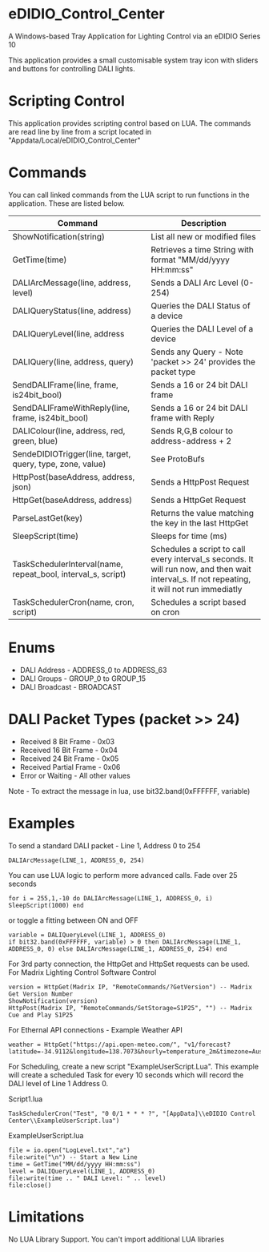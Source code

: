 # eDIDIO_Control_Center
A Windows-based Tray Application for Lighting Control via an eDIDIO Series 10

This application provides a small customisable system tray icon with sliders and buttons for controlling DALI lights. 

# Scripting Control
This application provides scripting control based on LUA. The commands are read line by line from a script located in "Appdata/Local/eDIDIO_Control_Center"

# Commands
You can call linked commands from the LUA script to run functions in the application. These are listed below.

| Command | Description |
| --- | --- |
| ShowNotification(string) | List all new or modified files |
| GetTime(time) | Retrieves a time String with format "MM/dd/yyyy HH:mm:ss" |
| DALIArcMessage(line, address, level) | Sends a DALI Arc Level (0-254) |
| DALIQueryStatus(line, address) | Queries the DALI Status of a device |
| DALIQueryLevel(line, address | Queries the DALI Level of a device |
| DALIQuery(line, address, query) | Sends any Query - Note 'packet >> 24' provides the packet type |
| SendDALIFrame(line, frame, is24bit_bool) | Sends a 16 or 24 bit DALI frame |
| SendDALIFrameWithReply(line, frame, is24bit_bool) | Sends a 16 or 24 bit DALI frame with Reply |
| DALIColour(line, address, red, green, blue) | Sends R,G,B colour to address-address + 2 |
| SendeDIDIOTrigger(line, target, query, type, zone, value) | See ProtoBufs |
| HttpPost(baseAddress, address, json) | Sends a HttpPost Request |
| HttpGet(baseAddress, address) | Sends a HttpGet Request |
| ParseLastGet(key) | Returns the value matching the key in the last HttpGet |
| SleepScript(time) | Sleeps for time (ms) |
| TaskSchedulerInterval(name, repeat_bool, interval_s, script) | Schedules a script to call every interval_s seconds. It will run now, and then wait interval_s. If not repeating, it will not run immediatly |
| TaskSchedulerCron(name, cron, script) | Schedules a script based on cron |


# Enums
* DALI Address - ADDRESS_0 to ADDRESS_63
* DALI Groups - GROUP_0 to GROUP_15
* DALI Broadcast - BROADCAST

# DALI Packet Types (packet >> 24)
* Received 8 Bit Frame - 0x03
* Received 16 Bit Frame - 0x04
* Received 24 Bit Frame - 0x05
* Received Partial Frame - 0x06
* Error or Waiting - All other values

Note - To extract the message in lua, use bit32.band(0xFFFFFF, variable)

# Examples
To send a standard DALI packet - Line 1, Address 0 to 254
```
DALIArcMessage(LINE_1, ADDRESS_0, 254)
```

You can use LUA logic to perform more advanced calls. Fade over 25 seconds
```
for i = 255,1,-10 do DALIArcMessage(LINE_1, ADDRESS_0, i) SleepScript(1000) end
```
or toggle a fitting between ON and OFF
```
variable = DALIQueryLevel(LINE_1, ADDRESS_0)
if bit32.band(0xFFFFFF, variable) > 0 then DALIArcMessage(LINE_1, ADDRESS_0, 0) else DALIArcMessage(LINE_1, ADDRESS_0, 254) end
```
For 3rd party connection, the HttpGet and HttpSet requests can be used. For Madrix Lighting Control Software Control
```
version = HttpGet(Madrix IP, "RemoteCommands/?GetVersion") -- Madrix Get Version Number
ShowNotification(version)
HttpPost(Madrix IP, "RemoteCommands/SetStorage=S1P25", "") -- Madrix Cue and Play S1P25
```
For Ethernal API connections - Example Weather API
```
weather = HttpGet("https://api.open-meteo.com/", "v1/forecast?latitude=-34.9112&longitude=138.7073&hourly=temperature_2m&timezone=Australia%2FSydney")
```

For Scheduling, create a new script "ExampleUserScript.Lua". This example will create a scheduled Task for every 10 seconds which will record the DALI level of Line 1 Address 0.

Script1.lua
```
TaskSchedulerCron("Test", "0 0/1 * * * ?", "[AppData]\\eDIDIO Control Center\\ExampleUserScript.lua")
```

ExampleUserScript.lua
```
file = io.open("LogLevel.txt","a") 
file:write("\n") -- Start a New Line
time = GetTime("MM/dd/yyyy HH:mm:ss")
level = DALIQueryLevel(LINE_1, ADDRESS_0)
file:write(time .. " DALI Level: " .. level)
file:close()
```

# Limitations
No LUA Library Support. You can't import additional LUA libraries
